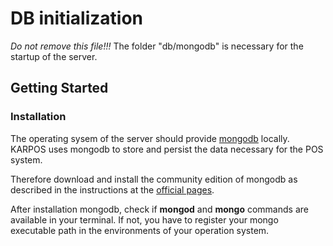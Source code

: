 # DB initialization

_Do not remove this file!!!_
The folder "db/mongodb" is necessary for the startup of the server.

## Getting Started

### Installation

The operating sysem of the server should provide [mongodb](https://www.mongodb.com/de) locally.
KARPOS uses mongodb to store and persist the data necessary for the POS system.

Therefore download and install the community edition of mongodb as described in the instructions at the [official pages](https://www.mongodb.com/try/download/community).

After installation mongodb, check if **mongod** and **mongo** commands are available in your terminal. If not, you have to register your mongo executable path in the environments of your operation system.
